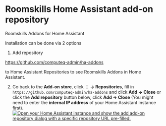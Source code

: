# Roomskills Home Assistant add-on repository

Roomskills Addons for Home Assistant

Installation can be done via 2 options

1. Add repository

https://github.com/computeq-admin/ha-addons

to Home Assistant Repositories to see Roomskills Addons in Home Assistant.

2. Go back to the **Add-on store**, click **⋮ → Repositories**, fill in</br> `https://github.com/computeq-admin/ha-addons` and click **Add → Close** or click the **Add repository** button below, click **Add → Close** (You might need to enter the **internal IP address** of your Home Assistant instance first).  
   [![Open your Home Assistant instance and show the add add-on repository dialog with a specific repository URL pre-filled.](https://my.home-assistant.io/badges/supervisor_add_addon_repository.svg)](https://my.home-assistant.io/redirect/supervisor_add_addon_repository/?repository_url=https%3A%2F%2Fgithub.com%2Fcomputeq-admin%2Fha-addons)
